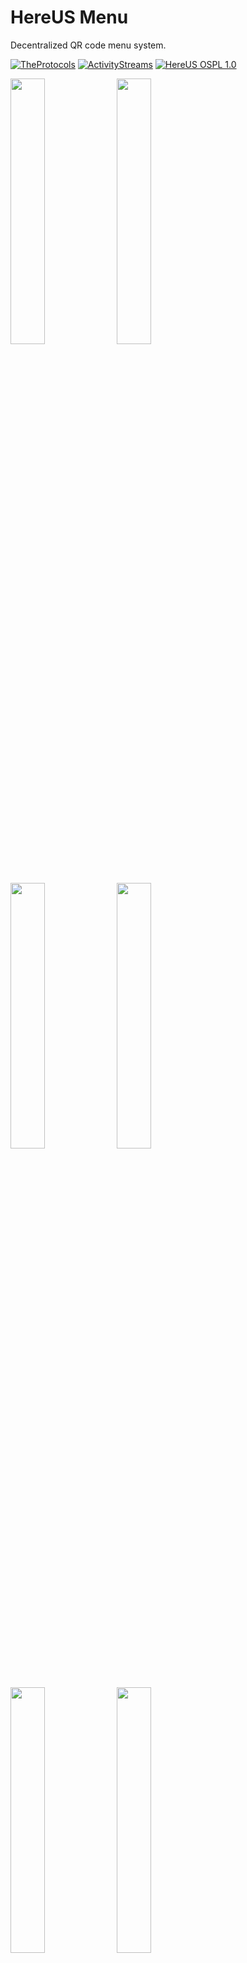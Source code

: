 # HereUS Menu

Decentralized QR code menu system.

[![TheProtocols](https://img.shields.io/badge/TheProtocols-Supported-white.svg)](https://theprotocols.islekcaganmert.me)
[![ActivityStreams](https://img.shields.io/badge/ActivityStreams-Available-red.svg)](https://www.w3.org/ns/activitystreams)
[![HereUS OSPL 1.0](https://img.shields.io/badge/License-HereUS%20OSPL%201.0-blue.svg)](https://static.hereus.net/hereus_osl.txt)

<img src="https://github.com/user-attachments/assets/52eb6650-2f6c-498d-aac7-2fb7f9b7747a" width=33%>
<img src="https://github.com/user-attachments/assets/6cf4e9cd-b568-432a-ae7e-baf6d2d23205" width=33%>
<img src="https://github.com/user-attachments/assets/cb79b7f7-05c4-4025-88cc-9bf297b546d3" width=33%>
<img src="https://github.com/user-attachments/assets/4ec8c5eb-6654-420d-990b-b5e2ef40d5a6" width=33%>
<img src="https://github.com/user-attachments/assets/d66706e0-4022-48f4-abb9-62d25af5015c" width=33%>
<img src="https://github.com/user-attachments/assets/6b3a47a1-e769-4e7d-974f-d5b9bf3127e3" width=33%>

## Manifest

HereUS PBC,

*Recognizing* the environmental benefits of digitalizing, previously printed on paper or its derivatives,
restaurant menus for sake of the environment,

*Concerned* that the capabilities of modern web browsers pose a huge security risk when used for
malicious activities,

*Desiring* a replacement for current status of digital menus to safeguard people from hacked menu
providers, fake QR codes covering official ones, rewritten NFC tags to cause malware installation, and
any other kind of security threats,

*Observing* this kind of computer attacks over digital menus are widely seen, as they offer hackers an
easier alternative to complex social engineering tactics or zero-day exploits,

*Aware* that excessive resource use by web apps to contributes to environmental degradation,

*Conscious of* substantial bills imposed on restaurants by online menu providers while, as widely used
method requires huge fees to provide cloud hosting of menus, leads to monopolization,

*Believing* technology, as an ever evolving application of science, can resolve its own shortcomings
through latest advancements,

*Emphasizing* that TheProtocols, ActivityStreams, and JSON-LD can be used to create a more secure,
more privacy-friendly, and cost-effective solution for this problem,

1. Decides to develop a new JSON-LD schema to provide restaurants cost-effective —potentially
free of charge— a federated solution for hosting menus;
2. Proclaims that the menu-reading client will integrate TheProtocols for federated data storage;
  a. Planned to be designed to minimize strain on the user’s chosen network, this integration
will empower people to self-host their own networks to own their data.
3. Decides to incorporate ActivityStreams to enable referencing of menu content from the fediverse
as notes;
4. Urges restaurants to adopt this technology to reduce costs, provide a safer experience to their
customers, and contribute to a more sustainable future;
5. Encourages existing digital menu providers to adopt this schemata to foster interoperability.

*Download as a pdf: [MANIFEST.pdf](/MANIFEST.pdf)*

## Tech Stack

[BevyFrame](https://github.com/islekcaganmert/bevyframe) is pretty enough for all.

## FAQ

#### I want to use this at my business. How to?

This is a decentralized (federated) software, thus all you have to is to run your server.

#### I don't know how to run a server. What should I do?

You can use a static server generator and deploy to a CDN for free. HereUS will provide one soon.
Contact use to get help with deployment.

#### Why should I prefer this over others?

Well, in the non-technical description, you will no longer depend on a provider. No more fees.
More importantly, you will reduce the risk of getting your clients hacked as URL QR codes are dangerous,
you can watch [this video](https://youtu.be/cB6e-odC07Q) to see a quick demo of malicious QR code covering the real one.
Last but not least, your waiters/waitress won't be waiting next to tables when your clients can't decide, so they can serve to others.

#### What about the clients? Why this?

Simply; less prone to hacking, decentralized, and centralized... whoa, what?
Your data is kept on the network chosen by you; until you chose a network, no data will be kept.
And your data between businesses kept on a single location which means your device still knows your preferences about other businesses.
*After its AI integration, an AI will be there recommending to you or can get your order ready while you are looking for a table.*

## Contact Us

Email [hereus@hereus.net](mailto:hereus@hereus.net) or directly write to my personal account: [hello@islekcaganmert.me](mailto:hello@islekcaganmert.me)
